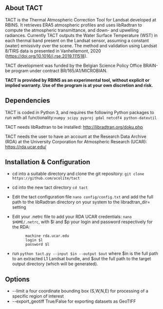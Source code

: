 ## About TACT
TACT is the Thermal Atmospheric Correction Tool for Landsat developed at RBINS. It retrieves ERA5 atmospheric profiles and uses libRadtran to compute the atmospheric transmittance, and down- and upwelling radiances. Currently TACT outputs the Water Surface Temperature (WST) in each thermal band present on the Landsat sensor, assuming a constant (water) emissivity over the scene. The method and validation using Landsat 8/TIRS data is presented in Vanhellemont, 2020 (https://doi.org/10.1016/j.rse.2019.111518).

TACT development was funded by the Belgian Science Policy Office BRAIN-be program under contract BR/165/A1/MICROBIAN. 

**TACT is provided by RBINS as an experimental tool, without explicit or implied warranty. Use of the program is at your own discretion and risk.**

## Dependencies
TACT is coded in Python 3, and requires the following Python packages to run with all functionality:`numpy scipy pyproj gdal netcdf4 python-dateutil`

TACT needs libRadtran to be installed: http://libradtran.org/doku.php 

TACT needs the user to have an account at the Research Data Archive (RDA) at the University Corporation for Atmospheric Research (UCAR): https://rda.ucar.edu/

## Installation & Configuration
* cd into a suitable directory and clone the git repository: `git clone https://github.com/acolite/tact`
* cd into the new tact directory `cd tact`
* Edit the tact configuration file `nano config/config.txt` and add the full path to the libRadtran directory on your system to the libradtran_dir= setting
* Edit your .netrc file to add your RDA UCAR credentials: `nano $HOME/.netrc`, with $l and $p your login and password respectively for the RDA:

            machine rda.ucar.edu
            login $l
            password $l
    
* run `python tact.py --input $in --output $out` where $in is the full path to an extracted L1 Landsat bundle, and $out the full path to the target output directory (which will be generated).

## Options
* --limit a four coordinate bounding box (S,W,N,E) for processing of a specific region of interest
* --export_geotiff True/False for exporting datasets as GeoTIFF

